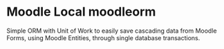 Moodle Local moodleorm
======================

Simple ORM with Unit of Work to easily save cascading data from Moodle Forms, using Moodle Entities, through single database transactions.
